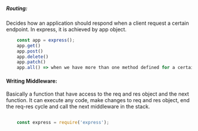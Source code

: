 ##### Routing:

[Documentation Reference]:https://expressjs.com/en/guide/routing.html

Decides how an application should respond when a client request a certain endpoint. In express, it is achieved by app object.

```js
	const app = express();
	app.get()
	app.post()
	app.delete()
	app.patch()
	app.all() => when we have more than one method defined for a certain route.

```

#### Writing Middleware:



[Documentation Reference]:https://expressjs.com/en/guide/writing-middleware.html

Basically a function that have access to the req and res object and the next function. It can execute any code, make changes to req and res object, end the req-res cycle and call the next middleware in the stack.

```js

	const express = require('express');

